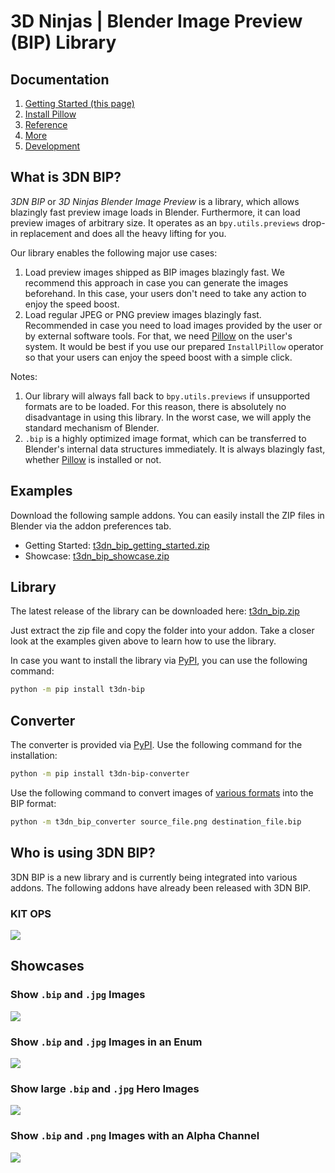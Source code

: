 # 3D Ninjas | Blender Image Preview (BIP) Library

## Documentation

1. [Getting Started (this page)](https://3dninjas.github.io/3dn-bip/)
2. [Install Pillow](https://3dninjas.github.io/3dn-bip/install_pillow/)
3. [Reference](https://3dninjas.github.io/3dn-bip/reference/)
4. [More](https://3dninjas.github.io/3dn-bip/more/)
5. [Development](https://3dninjas.github.io/3dn-bip/development/)

## What is 3DN BIP?
*3DN BIP* or *3D Ninjas Blender Image Preview* is a library, which allows blazingly fast preview image loads in Blender. Furthermore, it can load preview images of arbitrary size. It operates as an `bpy.utils.previews` drop-in replacement and does all the heavy lifting for you.

Our library enables the following major use cases:

1. Load preview images shipped as BIP images blazingly fast. We recommend this approach in case you can generate the images beforehand. In this case, your users don't need to take any action to enjoy the speed boost.
2. Load regular JPEG or PNG preview images blazingly fast. Recommended in case you need to load images provided by the user or by external software tools. For that, we need [Pillow](https://pypi.org/project/Pillow/) on the user's system. It would be best if you use our prepared `InstallPillow` operator so that your users can enjoy the speed boost with a simple click.

Notes:

1. Our library will always fall back to `bpy.utils.previews` if unsupported formats are to be loaded. For this reason, there is absolutely no disadvantage in using this library. In the worst case, we will apply the standard mechanism of Blender.
2. `.bip` is a highly optimized image format, which can be transferred to Blender's internal data structures immediately. It is always blazingly fast, whether [Pillow](https://pypi.org/project/Pillow/) is installed or not.

## Examples

Download the following sample addons. You can easily install the ZIP files in Blender via the addon preferences tab.

- Getting Started: [t3dn_bip_getting_started.zip](https://github.com/3dninjas/3dn-bip/releases/latest/download/t3dn_bip_getting_started.zip)
- Showcase: [t3dn_bip_showcase.zip](https://github.com/3dninjas/3dn-bip/releases/latest/download/t3dn_bip_showcase.zip)

## Library

The latest release of the library can be downloaded here: [t3dn_bip.zip](https://github.com/3dninjas/3dn-bip/releases/latest/download/t3dn_bip.zip)

Just extract the zip file and copy the folder into your addon. Take a closer look at the examples given above to learn how to use the library.

In case you want to install the library via [PyPI](https://pypi.org/project/t3dn-bip/), you can use the following command:

```sh
python -m pip install t3dn-bip
```

## Converter

The converter is provided via [PyPI](https://pypi.org/project/t3dn-bip-converter/). Use the following command for the installation:

```sh
python -m pip install t3dn-bip-converter
```

Use the following command to convert images of [various formats](https://pillow.readthedocs.io/en/stable/handbook/image-file-formats.html) into the BIP format:

```sh
python -m t3dn_bip_converter source_file.png destination_file.bip
```

## Who is using 3DN BIP?

3DN BIP is a new library and is currently being integrated into various addons. The following addons have already been released with 3DN BIP.

### KIT OPS

<a href="https://www.youtube.com/watch?v=_ZyNrptwtik&t=15s"><img src="https://img.youtube.com/vi/_ZyNrptwtik/maxresdefault.jpg"></a>

## Showcases

### Show `.bip` and `.jpg` Images

<a href="https://www.youtube.com/watch?v=WUcGWo9gad4&list=PLzkRr8BNKzgHKSkpBgRgCbDZlEjYypz-5"><img src="https://img.youtube.com/vi/WUcGWo9gad4/maxresdefault.jpg"></a>

### Show `.bip` and `.jpg` Images in an Enum

<a href="https://www.youtube.com/watch?v=H9-hCtpOLoo&list=PLzkRr8BNKzgHKSkpBgRgCbDZlEjYypz-5"><img src="https://img.youtube.com/vi/H9-hCtpOLoo/maxresdefault.jpg"></a>

### Show large `.bip` and `.jpg` Hero Images

<a href="https://www.youtube.com/watch?v=W_xV93_M1Ak&list=PLzkRr8BNKzgHKSkpBgRgCbDZlEjYypz-5"><img src="https://img.youtube.com/vi/W_xV93_M1Ak/maxresdefault.jpg"></a>

### Show `.bip` and `.png` Images with an Alpha Channel

<a href="https://www.youtube.com/watch?v=60D5l18AYy0&list=PLzkRr8BNKzgHKSkpBgRgCbDZlEjYypz-5"><img src="https://img.youtube.com/vi/60D5l18AYy0/maxresdefault.jpg"></a>
